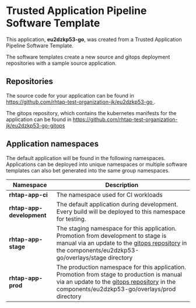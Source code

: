 # Trusted Application Pipeline Software Template

This application, **eu2dzkp53-go**, was created from a Trusted Application Pipeline Software Template.

The software templates create a new source and gitops deployment repositories with a sample source application. 

## Repositories

The source code for your application can be found in [https://github.com/rhtap-test-organization-jk/eu2dzkp53-go ](https://github.com/rhtap-test-organization-jk/eu2dzkp53-go ).
 
The gitops repository, which contains the kubernetes manifests for the application can be found in 
[https://github.com/rhtap-test-organization-jk/eu2dzkp53-go-gitops ](https://github.com/rhtap-test-organization-jk/eu2dzkp53-go-gitops ) 

## Application namespaces 

The default application will be found in the following namespaces. Applications can be deployed into unique namespaces or multiple software templates can also bet generated into the same group namespaces.  

|  Namespace   |  Description   |  
| -------- | -------- |
| **rhtap-app-ci** | The namespace used for CI workloads |
| **rhtap-app-development** | The default application during development. Every build will be deployed to this namespace for testing. |
| **rhtap-app-stage** | The staging namespace for this application. Promotion from development to stage is manual via an update to the [gitops repository](https://github.com/rhtap-test-organization-jk/eu2dzkp53-go-gitops ) in the components/eu2dzkp53-go/overlays/stage directory |
| **rhtap-app-prod** | The production namespace for this application. Promotion from stage to production is manual via an update to the [gitops repository](https://github.com/rhtap-test-organization-jk/eu2dzkp53-go-gitops ) in the components/eu2dzkp53-go/overlays/prod directory |